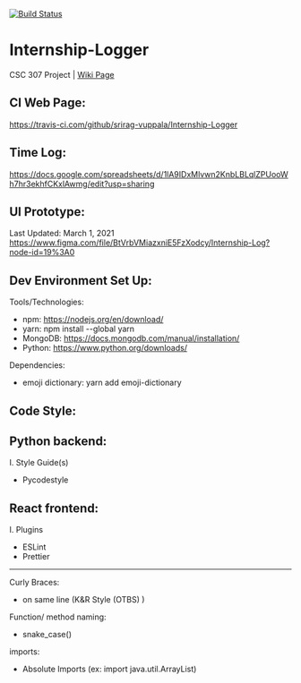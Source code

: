 [![Build Status](https://travis-ci.com/srirag-vuppala/Internship-Logger.svg?branch=main)](https://travis-ci.com/srirag-vuppala/Internship-Logger)
# Internship-Logger
CSC 307 Project | [Wiki Page](https://github.com/srirag-vuppala/Internship-Logger/wiki)  

CI Web Page:
---
https://travis-ci.com/github/srirag-vuppala/Internship-Logger

Time Log:
---
https://docs.google.com/spreadsheets/d/1lA9IDxMlvwn2KnbLBLqlZPUooWh7hr3ekhfCKxlAwmg/edit?usp=sharing

UI Prototype:
---
Last Updated: March 1, 2021  
https://www.figma.com/file/BtVrbVMiazxniE5FzXodcy/Internship-Log?node-id=19%3A0

Dev Environment Set Up:
---
Tools/Technologies:

- npm: https://nodejs.org/en/download/
- yarn: npm install --global yarn
- MongoDB: https://docs.mongodb.com/manual/installation/  
- Python: https://www.python.org/downloads/  

Dependencies:

- emoji dictionary: yarn add emoji-dictionary

Code Style:
---
Python backend:
---
I. Style Guide(s)
- Pycodestyle 

React frontend:
---
I. Plugins
 - ESLint
 - Prettier
---
Curly Braces: 
- on same line (K&R Style (OTBS) )
<!-- end of the list -->
Function/ method naming:
- snake_case()
<!-- end of the list -->
imports:
- Absolute Imports (ex: import java.util.ArrayList)
